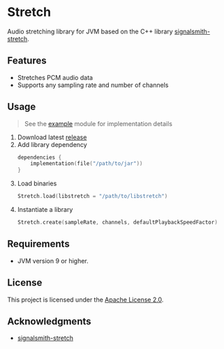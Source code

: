 # Stretch

Audio stretching library for JVM based on the C++
library [signalsmith-stretch](https://github.com/Signalsmith-Audio/signalsmith-stretch).

## Features

- Stretches PCM audio data
- Supports any sampling rate and number of channels

## Usage

> See the [example](example) module for implementation details

1. Download latest [release](https://github.com/numq/stretch/releases)
2. Add library dependency
   ```kotlin
   dependencies {
       implementation(file("/path/to/jar"))
   }
   ```
3. Load binaries
    ```kotlin
    Stretch.load(libstretch = "/path/to/libstretch")
    ```
4. Instantiate a library
    ```kotlin
    Stretch.create(sampleRate, channels, defaultPlaybackSpeedFactor)
    ```

## Requirements

- JVM version 9 or higher.

## License

This project is licensed under the [Apache License 2.0](LICENSE).

## Acknowledgments

- [signalsmith-stretch](https://github.com/Signalsmith-Audio/signalsmith-stretch)
